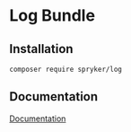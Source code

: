 # Log Bundle

## Installation

```
composer require spryker/log
```

## Documentation

[Documentation](http://spryker.github.io)
